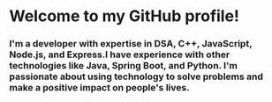 <H1>Welcome to my GitHub profile!</H1>
<H3>I'm a developer with expertise in DSA, C++, JavaScript, Node.js, and Express.I have experience with other technologies like Java, Spring Boot, and Python. I'm passionate about using technology to solve problems and make a positive impact on people's lives.</H3>
